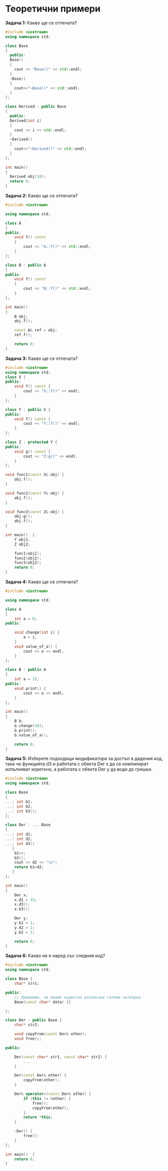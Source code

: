 # Теоретични примери #

**Задача 1:** Какво ще се отпечата?
```c++
#include <iostream>
using namespace std;

class Base
{
  public:
  Base()
  {
    cout << "Base()" << std::endl;
  }
  ~Base()
  {
    cout<<"~Base()" << std::endl;
  }
};

class Derived : public Base
{
  public:
  Derived(int i)
  {
    cout << i << std::endl;
  }
  ~Derived()
  {
    cout<<"~Derived()" << std::endl;
  }
};

int main()
{
  Derived obj(10);
  return 0;
}
```
**Задача 2:** Какво ще се отпечата?

```c++
#include <iostream>

using namespace std;

class A
{
public:
	void f() const
	{
		cout << "A::f()" << std::endl;
	}
};

class B : public A
{
public:
	void f() const
	{
		cout << "B::f()" << std::endl;
	}
};

int main()
{
	B obj;
	obj.f();

	const A& ref = obj;
	ref.f();

	return 0;
}
```

**Задача 3:** Какво ще се отпечата?
```c++
#include <iostream>
using namespace std;
class X {
public:
	void f() const {
		cout << "X::f()" << endl;
	}
};

class Y : public X {
public:
	void f() const {
		cout << "Y::f()" << endl;
	}
};

class Z : protected Y {
public:
	void g() const {
		cout << "Z:g()" << endl;
	}
};

void func1(const X& obj) {
	obj.f();
}

void func2(const Y& obj) {
	obj.f();
}

void func3(const Z& obj) {
	obj.g();
	obj.f();
}

int main()  {
	Y obj1;
	Z obj2;

	func1(obj1);
	func2(obj2);
	func3(obj2);
	return 0;
}
```

**Задача 4:** Какво ще се отпечата?
```c++
#include <iostream>

using namespace std;

class A
{
	int a = 0;
public:

	void change(int i) {
		a = i;
	}
	void value_of_a() {
		cout << a << endl;
	}
};

class B : public A
{
	int a = 15;
public:
	void print() {
		cout << a << endl;
	}
};

int main()
{
	B b;
	b.change(10);
	b.print();
	b.value_of_a();

	return 0;
}
```
**Задача 5:**  Изберете подходящи модификатори за достъп в дадения код, така че функцията d3 и работата с обекта Der x да се компилират изпълняват кореткно, а работата с обекта Der y да води до грешки.
```c++
#include <iostream>
using namespace std;

class Base		  
{
...: int b1;
...: int b2;
...: int b3();
};

class Der : ... Base
{
...: int d1;
...: int d2;
...: int d3()
   {
	b1++;
	b3();
	cout << d2 << "\n";
	return b1+d2;
   }
};

int main()
{
	Der x;
	x.d1 = 15;
	x.d3();
	x.b3();

	Der y;
	y.b1 = 1;
	y.d2 = 2;
	y.b2 = 3;

	return 0;
}
```

**Задача 6:** Какво не е наред със следния код?
```c++
#include <iostream>
using namespace std;

class Base {
	char* str1;

public:
	// Приемаме, че имаме коректно разписана голяма четворка
	Base(const char* data) {}

};

class Der : public Base {
	char* str2;

	void copyFrom(const Der& other);
	void free();

public:

	Der(const char* str1, const char* str2) {
		...
	}

	Der(const Der& other) {
		copyFrom(other);
	}

	Der& operator=(const Der& other) {
		if (this != &other) {
			free();
			copyFrom(other);
		}
		return *this;
	}

	~Der() {
		free();
	}
};

int main()  {
	return 0;
}
```
